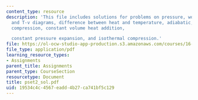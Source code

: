 ```yaml
---
content_type: resource
description: 'This file includes solutions for problems on pressure, work done, p-v
  and T-v diagrams, difference between heat and temperature, adiabatic, quasi-static
  compression, constant volume heat addition,

  constant pressure expansion, and isothermal compression.'
file: https://ol-ocw-studio-app-production.s3.amazonaws.com/courses/16-01-unified-engineering-i-ii-iii-iv-fall-2005-spring-2006/19534c4c4567eadd4b27ca741bf5c129_pset2_sol.pdf
file_type: application/pdf
learning_resource_types:
- Assignments
parent_title: Assignments
parent_type: CourseSection
resourcetype: Document
title: pset2_sol.pdf
uid: 19534c4c-4567-eadd-4b27-ca741bf5c129
---
```

